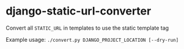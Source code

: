 django-static-url-converter
===========================

Convert all `STATIC_URL` in templates to use the static template tag

Example usage:
`./convert.py DJANGO_PROJECT_LOCATION [--dry-run]`
